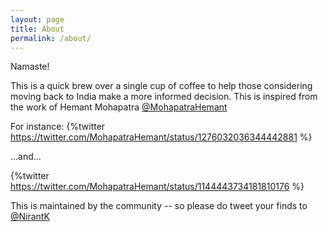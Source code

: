 ```yaml
---
layout: page
title: About
permalink: /about/
---
```


Namaste!

This is a quick brew over a single cup of coffee to help those considering moving back to India make a more informed decision. This is inspired from the work of Hemant Mohapatra [@MohapatraHemant](https://twitter.com/MohapatraHemant)

For instance:
{%twitter https://twitter.com/MohapatraHemant/status/1276032036344442881 %}

...and...

{%twitter https://twitter.com/MohapatraHemant/status/1144443734181810176 %}

This is maintained by the community -- so please do tweet your finds to [@NirantK](twitter.com/NirantK)
